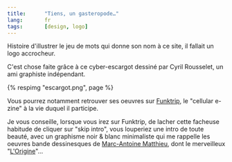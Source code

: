 ```yaml
--- 
title:      "Tiens, un gasteropode…" 
lang:       fr 
tags:       [design, logo]
---
```


Histoire d'illustrer le jeu de mots qui donne son nom à ce site, il fallait un logo accrocheur.

C'est chose faite grâce à ce cyber-escargot dessiné par Cyril Rousselet, un ami graphiste indépendant.

{% respimg "escargot.png", page %}

Vous pourrez notamment retrouver ses oeuvres sur [Funktrip](http://www.funktrip.com/), le "cellular e-zine" à la vie duquel il participe.

Je vous conseille, lorsque vous irez sur Funktrip, de lacher cette facheuse habitude de cliquer sur "skip intro", vous louperiez une intro de toute beauté, avec un graphisme noir & blanc minimaliste qui me rappelle les oeuvres bande dessinesques de [Marc-Antoine Matthieu](/2001/12/marc-antoine-mathieu.html), dont le merveilleux "[L'Origine](http://www.arpla.univ-paris8.fr/~spoutnik/fevrier/origine.htm)"…
